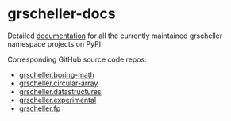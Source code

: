 # grscheller-docs

Detailed [documentation](https://grscheller.github.io/grscheller-docs/)
for all the currently maintained grscheller namespace projects on PyPI.

Corresponding GitHub source code repos:

* [grscheller.boring-math](https://github.com/grscheller/boring-math)
* [grscheller.circular-array](https://github.com/grscheller/circular-array)
* [grscheller.datastructures](https://github.com/grscheller/datastructures)
* [grscheller.experimental](https://github.com/grscheller/experimental)
* [grscheller.fp](https://github.com/grscheller/fp)
